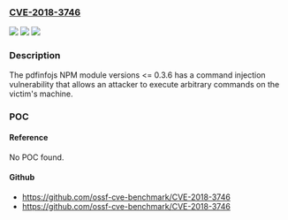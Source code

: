 ### [CVE-2018-3746](https://cve.mitre.org/cgi-bin/cvename.cgi?name=CVE-2018-3746)
![](https://img.shields.io/static/v1?label=Product&message=pdfinfojs&color=blue)
![](https://img.shields.io/static/v1?label=Version&message=n%2Fa&color=blue)
![](https://img.shields.io/static/v1?label=Vulnerability&message=Command%20Injection%20-%20Generic%20(CWE-77)&color=brighgreen)

### Description

The pdfinfojs NPM module versions <= 0.3.6 has a command injection vulnerability that allows an attacker to execute arbitrary commands on the victim's machine.

### POC

#### Reference
No POC found.

#### Github
- https://github.com/ossf-cve-benchmark/CVE-2018-3746
- https://github.com/ossf-cve-benchmark/CVE-2018-3746

